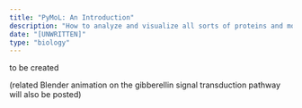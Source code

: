 ```yaml
---
title: "PyMoL: An Introduction"
description: "How to analyze and visualize all sorts of proteins and molecules through x-ray crystallography scans in PyMOL and Blender."
date: "[UNWRITTEN]"
type: "biology"
---
```


to be created

(related Blender animation on the gibberellin signal transduction pathway will also be posted)